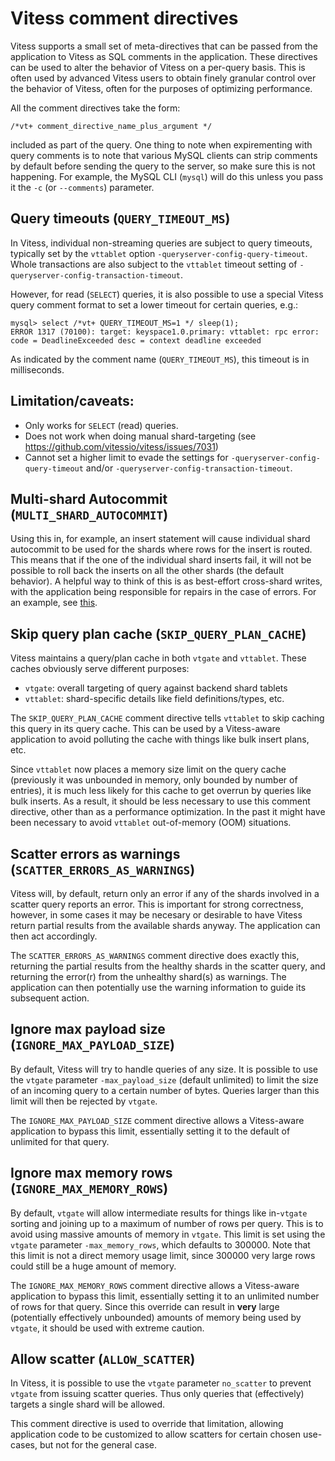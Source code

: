 # Vitess comment directives

Vitess supports a small set of meta-directives that can be passed from the
application to Vitess as SQL comments in the application.  These directives
can be used to alter the behavior of Vitess on a per-query basis.  This
is often used by advanced Vitess users to obtain finely granular control
over the behavior of Vitess, often for the purposes of optimizing performance.

All the comment directives take the form:

```
/*vt+ comment_directive_name_plus_argument */
```

included as part of the query. One thing to note when expirementing with
query comments is to note that various MySQL clients can strip comments
by default before sending the query to the server, so make sure this is
not happening.  For example, the MySQL CLI (`mysql`) will do this unless
you pass it the `-c` (or `--comments`) parameter.


## Query timeouts (`QUERY_TIMEOUT_MS`)

In Vitess, individual non-streaming queries are subject to query timeouts,
typically set by the `vttablet` option `-queryserver-config-query-timeout`.
Whole transactions are also subject to the `vttablet` timeout setting of
`-queryserver-config-transaction-timeout`.

However, for read (`SELECT`) queries, it is also possible to use a special
Vitess query comment format to set a lower timeout for certain queries, e.g.:

```
mysql> select /*vt+ QUERY_TIMEOUT_MS=1 */ sleep(1);
ERROR 1317 (70100): target: keyspace1.0.primary: vttablet: rpc error: code = DeadlineExceeded desc = context deadline exceeded
```

As indicated by the comment name (`QUERY_TIMEOUT_MS`), this timeout is in
milliseconds.

## Limitation/caveats:
  * Only works for `SELECT` (read) queries.
  * Does not work when doing manual shard-targeting (see https://github.com/vitessio/vitess/issues/7031)
  * Cannot set a higher limit to evade the settings for `-queryserver-config-query-timeout`
    and/or `-queryserver-config-transaction-timeout`.



## Multi-shard Autocommit (`MULTI_SHARD_AUTOCOMMIT`)

Using this in, for example, an insert statement will cause individual shard
autocommit to be used for the shards where rows for the insert is routed.
This means that if the one of the individual shard inserts fail, it will
not be possible to roll back the inserts on all the other shards (the
default behavior). A helpful way to think of this is as best-effort
cross-shard writes, with the application being responsible for repairs
in the case of errors.  For an example, see [this](/docs/user-guides/configuration-advanced/shard-isolation-atomicity/#method-1--the-naive-way).

## Skip query plan cache (`SKIP_QUERY_PLAN_CACHE`)

Vitess maintains a query/plan cache in both `vtgate`
and `vttablet`.  These caches obviously serve different purposes:
  * `vtgate`: overall targeting of query against backend shard tablets
  * `vttablet`: shard-specific details like field definitions/types, etc.

The `SKIP_QUERY_PLAN_CACHE` comment directive tells `vttablet` to skip
caching this query in its query cache. This can be used by a Vitess-aware
application to avoid polluting the cache with things like bulk insert
plans, etc.

Since `vttablet` now places a memory size limit on the query cache (previously
it was unbounded in memory, only bounded by number of entries), it is much
less likely for this cache to get overrun by queries like bulk inserts. As
a result, it should be less necessary to use this comment directive, other
than as a performance optimization.  In the past it might have been necessary
to avoid `vttablet` out-of-memory (OOM) situations.

## Scatter errors as warnings (`SCATTER_ERRORS_AS_WARNINGS`)

Vitess will, by default, return only an error if any of the shards involved
in a scatter query reports an error.  This is important for strong correctness,
however, in some cases it may be necesary or desirable to have Vitess return
partial results from the available shards anyway.  The application can then
act accordingly.

The `SCATTER_ERRORS_AS_WARNINGS` comment directive does exactly this, returning
the partial results from the healthy shards in the scatter query, and returning
the error(r) from the unhealthy shard(s) as warnings.  The application can
then potentially use the warning information to guide its subsequent action.

## Ignore max payload size (`IGNORE_MAX_PAYLOAD_SIZE`)

By default, Vitess will try to handle queries of any size.  It is possible
to use the `vtgate` parameter `-max_payload_size` (default unlimited) to limit
the size of an incoming query to a certain number of bytes.  Queries larger
than this limit will then be rejected by `vtgate`.

The `IGNORE_MAX_PAYLOAD_SIZE` comment directive allows a Vitess-aware
application to bypass this limit, essentially setting it to the default
of unlimited for that query.

## Ignore max memory rows (`IGNORE_MAX_MEMORY_ROWS`)

By default, `vtgate` will allow intermediate results for things like
in-`vtgate` sorting and joining up to a maximum of number of rows per
query.  This is to avoid using massive amounts of memory in `vtgate`.
This limit is set using the `vtgate` parameter `-max_memory_rows`, which
defaults to 300000.  Note that this limit is not a direct memory usage
limit, since 300000 very large rows could still be a huge amount of memory.

The `IGNORE_MAX_MEMORY_ROWS` comment directive allows a Vitess-aware
application to bypass this limit, essentially setting it to an unlimited
number of rows for that query. Since this override can result in **very**
large (potentially effectively unbounded) amounts of memory being used by
`vtgate`, it should be used with extreme caution.

## Allow scatter (`ALLOW_SCATTER`)

In Vitess, it is possible to use the `vtgate` parameter `no_scatter`
to prevent `vtgate` from issuing scatter queries.  Thus only queries
that (effectively) targets a single shard will be allowed.

This comment directive is used to override that limitation, allowing
application code to be customized to allow scatters for certain
chosen use-cases, but not for the general case.


